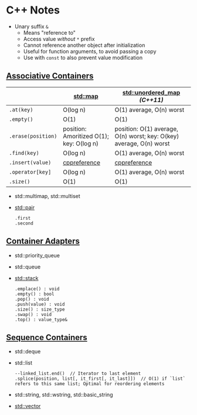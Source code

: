 C++ Notes
=========

* Unary suffix `&`
    - Means "reference to"
    - Access value _without_ `*` prefix
    - Cannot reference another object after initialization
    - Useful for function arguments, to avoid passing a copy
    - Use with `const` to also prevent value modification


[Associative Containers](https://en.cppreference.com/w/cpp/container.html#Associative_containers)
------------------------

|                    | [std::map](http://en.cppreference.com/w/cpp/container/map.html) | [std::unordered_map](https://en.cppreference.com/w/cpp/container/unordered_map.html) _(C++11)_
|--------------------|-----------------------------------------------------------------|---------------------------
| `.at(key)`         | O(log n)                                                        | O(1) average, O(n) worst
| `.empty()`         | O(1)                                                            | O(1)
| `.erase(position)` | position: Amoritized O(1); key: O(log n)                        | position: O(1) average, O(n) worst; key: O(key) average, O(n) worst
| `.find(key)`       | O(log n)                                                        | O(1) average, O(n) worst
| `.insert(value)`   | [cppreference](http://en.cppreference.com/w/cpp/container/map/insert.html#Complexity) | [cppreference](https://en.cppreference.com/w/cpp/container/unordered_map/insert.html#Complexity)
| `.operator[key]`   | O(log n)                                                        | O(1) average, O(n) worst
| `.size()`          | O(1)                                                            | O(1)

* std::multimap, std::multiset
* [std::pair](https://cplusplus.com/reference/utility/pair/)

      .first
      .second


[Container Adapters](https://en.cppreference.com/w/cpp/container.html#Container_adaptors)
--------------------

* std::priority_queue
* std::queue
* [std::stack](https://cplusplus.com/reference/stack/stack/)

      .emplace() : void
      .empty() : bool
      .pop() : void
      .push(value) : void
      .size() : size_type
      .swap() : void
      .top() : value_type&


[Sequence Containers](https://en.cppreference.com/w/cpp/container.html#Sequence_containers)
---------------------

* std::deque
* std::list

      --linked_list.end()  // Iterator to last element
      .splice(position, list[, it_first[, it_last]])  // O(1) if `list` refers to this same list; Optimal for reordering elements
* std::string, std::wstring, std::basic_string
* [std::vector](https://cplusplus.com/reference/vector/vector/)
